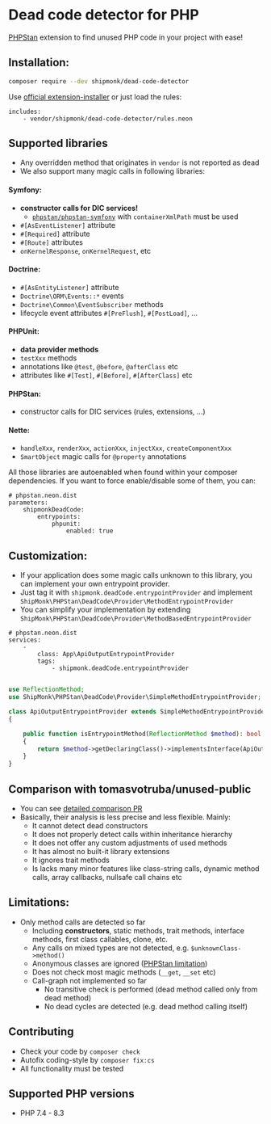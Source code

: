# Dead code detector for PHP

[PHPStan](https://phpstan.org/) extension to find unused PHP code in your project with ease!

## Installation:

```sh
composer require --dev shipmonk/dead-code-detector
```

Use [official extension-installer](https://phpstan.org/user-guide/extension-library#installing-extensions) or just load the rules:

```neon
includes:
    - vendor/shipmonk/dead-code-detector/rules.neon
```

## Supported libraries
- Any overridden method that originates in `vendor` is not reported as dead
- We also support many magic calls in following libraries:

#### Symfony:
- **constructor calls for DIC services!**
   - [`phpstan/phpstan-symfony`](https://github.com/phpstan/phpstan-symfony) with `containerXmlPath` must be used
- `#[AsEventListener]` attribute
- `#[Required]` attribute
- `#[Route]` attributes
- `onKernelResponse`, `onKernelRequest`, etc

#### Doctrine:
- `#[AsEntityListener]` attribute
- `Doctrine\ORM\Events::*` events
- `Doctrine\Common\EventSubscriber` methods
- lifecycle event attributes `#[PreFlush]`, `#[PostLoad]`, ...

#### PHPUnit:
- **data provider methods**
- `testXxx` methods
- annotations like `@test`, `@before`, `@afterClass` etc
- attributes like `#[Test]`, `#[Before]`, `#[AfterClass]` etc


#### PHPStan:
- constructor calls for DIC services (rules, extensions, ...)

#### Nette:
- `handleXxx`, `renderXxx`, `actionXxx`, `injectXxx`, `createComponentXxx`
- `SmartObject` magic calls for `@property` annotations


All those libraries are autoenabled when found within your composer dependencies. If you want to force enable/disable some of them, you can:

```neon
# phpstan.neon.dist
parameters:
    shipmonkDeadCode:
        entrypoints:
            phpunit:
                enabled: true
```

## Customization:
- If your application does some magic calls unknown to this library, you can implement your own entrypoint provider.
- Just tag it with `shipmonk.deadCode.entrypointProvider` and implement `ShipMonk\PHPStan\DeadCode\Provider\MethodEntrypointProvider`
- You can simplify your implementation by extending `ShipMonk\PHPStan\DeadCode\Provider\MethodBasedEntrypointProvider`

```neon
# phpstan.neon.dist
services:
    -
        class: App\ApiOutputEntrypointProvider
        tags:
            - shipmonk.deadCode.entrypointProvider
```
```php

use ReflectionMethod;
use ShipMonk\PHPStan\DeadCode\Provider\SimpleMethodEntrypointProvider;

class ApiOutputEntrypointProvider extends SimpleMethodEntrypointProvider
{

    public function isEntrypointMethod(ReflectionMethod $method): bool
    {
        return $method->getDeclaringClass()->implementsInterface(ApiOutput::class));
    }
}
```

## Comparison with tomasvotruba/unused-public
- You can see [detailed comparison PR](https://github.com/shipmonk-rnd/dead-code-detector/pull/53)
- Basically, their analysis is less precise and less flexible. Mainly:
  - It cannot detect dead constructors
  - It does not properly detect calls within inheritance hierarchy
  - It does not offer any custom adjustments of used methods
  - It has almost no built-it library extensions
  - It ignores trait methods
  - Is lacks many minor features like class-string calls, dynamic method calls, array callbacks, nullsafe call chains etc

## Limitations:

- Only method calls are detected so far
  - Including **constructors**, static methods, trait methods, interface methods, first class callables, clone, etc.
  - Any calls on mixed types are not detected, e.g. `$unknownClass->method()`
  - Anonymous classes are ignored ([PHPStan limitation](https://github.com/phpstan/phpstan/issues/8410))
  - Does not check most magic methods (`__get`, `__set` etc)
  - Call-graph not implemented so far
    - No transitive check is performed (dead method called only from dead method)
    - No dead cycles are detected (e.g. dead method calling itself)

## Contributing
- Check your code by `composer check`
- Autofix coding-style by `composer fix:cs`
- All functionality must be tested

## Supported PHP versions
- PHP 7.4 - 8.3
